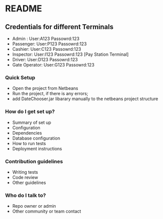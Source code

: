 # README #

## Credentials for different Terminals ##

* Admin :    User:A123 Passowrd:123
* Passenger: User:P123 Passowrd:123
* Cashier:   User:C123 Passowrd:123
* Inspector: User:I123 Passowrd:123 [Pay Station Terminal]
* Driver:    User:D123 Passowrd:123
* Gate Operator: User:G123 Passowrd:123

### Quick Setup ###

* Open the project from Netbeans
* Run the project, if there is any errors;
* add DateChooser.jar libarary manually to the netbeans project structure

### How do I get set up? ###

* Summary of set up
* Configuration
* Dependencies
* Database configuration
* How to run tests
* Deployment instructions

### Contribution guidelines ###

* Writing tests
* Code review
* Other guidelines

### Who do I talk to? ###

* Repo owner or admin
* Other community or team contact